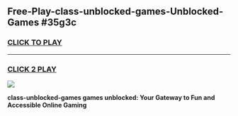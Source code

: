 
## Free-Play-class-unblocked-games-Unblocked-Games #35g3c
<h3>
<a href="https://news.freeplayer.one?title=class-unblocked-games&ref=8M">CLICK TO PLAY</a></h3>
<hr>

<h3>
<a href="https://news.freeplayer.one?title=class-unblocked-games&ref=8M">CLICK 2 PLAY</a>
  
</h3>

<a href="https://news.freeplayer.one?title=class-unblocked-games&ref=8M"><img src="https://clearcache.store/games.png"></a>


**class-unblocked-games games unblocked: Your Gateway to Fun and Accessible Online Gaming**
